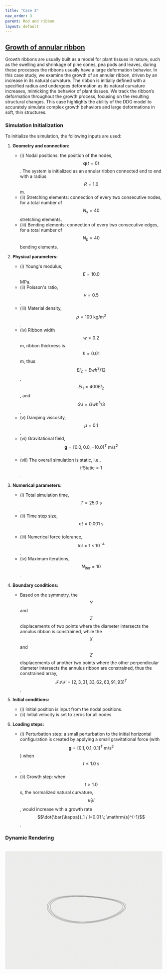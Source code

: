 ```yaml
---
title: "Case 3"
nav_order: 3
parent: Rod and ribbon
layout: default
---
```


## [Growth of annular ribbon](https://github.com/weicheng-huang-mechanics/DDG_Tutorial/tree/main/3d_curve/case_3)

Growth ribbons are usually built as a model for plant tissues in nature, such as the swelling and shrinkage of pine cones, pea pods and leaves, during these processes the ribbons usually have a large deformation behavior. In this case study, we examine the growth of an annular ribbon, driven by an increase in its natural curvature. The ribbon is initially defined with a specified radius and undergoes deformation as its natural curvature increases, mimicking the behavior of plant tissues. We track the ribbon’s deformation throughout the growth process, focusing on the resulting structural changes. This case highlights the ability of the DDG model to accurately simulate complex growth behaviors and large deformations in soft, thin structures.

### Simulation Initialization

To initialize the simulation, the following inputs are used:

1. **Geometry and connection:**
   - (i) Nodal positions: the position of the nodes, $$\mathbf{q}(t=0)$$. The system is initialized as an annular ribbon connected end to end with a radius $$R = 1.0$$ m. 
   - (ii) Stretching elements: connection of every two consecutive nodes, for a total number of $$N_{s}=40$$ stretching elements.
   - (iii) Bending elements: connection of every two consecutive edges, for a total number of $$N_{b}=40$$ bending elements.

2. **Physical parameters:**
   - (i) Young's modulus, $$E=10.0$$ MPa.
   - (ii) Poisson's ratio, $$\nu=0.5$$.  
   - (iii) Material density, $$\rho=100\mathrm{~kg/m^3}$$.
   - (iv) Ribbon width $$w=0.2$$ m, ribbon thickness is $$h=0.01$$ m, thus $$EI_{2} = Ewh^3/12$$, $$EI_{1} = 400EI_{2}$$, and $$GJ=Gwh^3/3$$.
   - (v) Damping viscosity, $$\mu = 0.1$$.
   - (vi) Gravitational field, $$ \mathbf{g}=[0.0, 0.0, -10.0]^{T}\mathrm{~m/s^2}$$.
   - (vii) The overall simulation is static, i.e., $$ \mathrm{ifStatic} = 1$$.

3. **Numerical parameters:**
   - (i) Total simulation time, $$T=25.0\mathrm{~s}$$.
   - (ii) Time step size, $$\mathrm{d}t=0.001\mathrm{~s}$$.
   - (iii) Numerical force tolerance, $$\mathrm{tol}=1\times 10^{-4}$$.
   - (iv) Maximum iterations, $$N_{\mathrm{iter}}=10$$.

4. **Boundary conditions:**
   -  Based on the symmetry, the $$Y$$ and $$Z$$ displacements of two points where the diameter intersects the annulus ribbon is constrained, while the $$X$$ and $$Z$$ displacements of another two points where the other perpendicular diameter intersects the annulus ribbon are constrained, thus the constrained array, $$\mathcal{FIX} = [2,3,31,33,62,63,91,93]^{T}$$.

5. **Initial conditions:**
   - (i) Initial position is input from the nodal positions.
   - (ii) Initial velocity is set to zeros for all nodes.

6. **Loading steps:**
   - (i) Perturbation step: a small perturbation to the initial horizontal configuration is created by applying a small gravitational force (with $$ \mathbf{g}=[0.1,0.1,0.1]^T\mathrm{~m/s^2}$$) when $$t \le 1.0\mathrm{~s}$$.
   - (ii) Growth step: when $$t>1.0$$ s, the normalized natural curvature, $$\bar{\kappa}_1 /  l$$, would increase with a growth rate $$\dot{\bar{\kappa}}_1 /  l=0.01 \; \mathrm{s}^{-1}$$.


### Dynamic Rendering
<br/><img src='../assets/videos/rod_3.gif' width="600">
